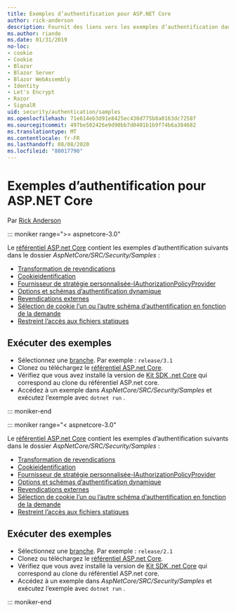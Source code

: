 ```yaml
---
title: Exemples d’authentification pour ASP.NET Core
author: rick-anderson
description: Fournit des liens vers les exemples d’authentification dans le référentiel ASP.NET Core.
ms.author: riande
ms.date: 01/31/2019
no-loc:
- cookie
- Cookie
- Blazor
- Blazor Server
- Blazor WebAssembly
- Identity
- Let's Encrypt
- Razor
- SignalR
uid: security/authentication/samples
ms.openlocfilehash: 71e614eb3d91e8425ec430d775b8a0163dc7258f
ms.sourcegitcommit: 497be502426e9d90bb7d0401b1b9f74b6a384682
ms.translationtype: MT
ms.contentlocale: fr-FR
ms.lasthandoff: 08/08/2020
ms.locfileid: "88017790"
---
```

# <a name="authentication-samples-for-aspnet-core"></a>Exemples d’authentification pour ASP.NET Core

Par [Rick Anderson](https://twitter.com/RickAndMSFT)

::: moniker range=">= aspnetcore-3.0"

Le [référentiel ASP.net Core](https://github.com/dotnet/AspNetCore) contient les exemples d’authentification suivants dans le dossier *AspNetCore/SRC/Security/Samples* :

* [Transformation de revendications](https://github.com/dotnet/AspNetCore/tree/release/3.1/src/Security/samples/ClaimsTransformation)
* [Cookieidentification](https://github.com/dotnet/AspNetCore/tree/release/3.1/src/Security/samples/Cookies)
* [Fournisseur de stratégie personnalisée-IAuthorizationPolicyProvider](https://github.com/dotnet/AspNetCore/tree/release/3.1/src/Security/samples/CustomPolicyProvider)
* [Options et schémas d’authentification dynamique](https://github.com/dotnet/AspNetCore/tree/release/3.1/src/Security/samples/DynamicSchemes)
* [Revendications externes](https://github.com/dotnet/AspNetCore/tree/release/3.1/src/Security/samples/Identity.ExternalClaims)
* [Sélection de cookie l’un ou l’autre schéma d’authentification en fonction de la demande](https://github.com/dotnet/AspNetCore/tree/release/3.1/src/Security/samples/PathSchemeSelection)
* [Restreint l’accès aux fichiers statiques](https://github.com/dotnet/AspNetCore/tree/release/3.1/src/Security/samples/StaticFilesAuth)

## <a name="run-the-samples"></a>Exécuter des exemples

* Sélectionnez une [branche](https://github.com/dotnet/AspNetCore). Par exemple : `release/3.1`
* Clonez ou téléchargez le [référentiel ASP.net Core](https://github.com/dotnet/AspNetCore).
* Vérifiez que vous avez installé la version de [Kit SDK .net Core](https://dotnet.microsoft.com/download/dotnet-core) qui correspond au clone du référentiel ASP.net core.
* Accédez à un exemple dans *AspNetCore/SRC/Security/Samples* et exécutez l’exemple avec `dotnet run` .

::: moniker-end

::: moniker range="< aspnetcore-3.0"

Le [référentiel ASP.net Core](https://github.com/dotnet/AspNetCore) contient les exemples d’authentification suivants dans le dossier *AspNetCore/SRC/Security/Samples* :

* [Transformation de revendications](https://github.com/dotnet/AspNetCore/tree/release/2.1/src/Security/samples/ClaimsTransformation)
* [Cookieidentification](https://github.com/dotnet/AspNetCore/tree/release/2.1/src/Security/samples/Cookies)
* [Fournisseur de stratégie personnalisée-IAuthorizationPolicyProvider](https://github.com/dotnet/AspNetCore/tree/2.1.3/src/Security/samples/CustomPolicyProvider)
* [Options et schémas d’authentification dynamique](https://github.com/dotnet/AspNetCore/tree/release/2.1/src/Security/samples/DynamicSchemes)
* [Revendications externes](https://github.com/dotnet/AspNetCore/tree/release/2.1/src/Security/samples/Identity.ExternalClaims)
* [Sélection de cookie l’un ou l’autre schéma d’authentification en fonction de la demande](https://github.com/dotnet/AspNetCore/tree/release/2.1/src/Security/samples/PathSchemeSelection)
* [Restreint l’accès aux fichiers statiques](https://github.com/dotnet/AspNetCore/tree/2.1.3/src/Security/samples/StaticFilesAuth)

## <a name="run-the-samples"></a>Exécuter des exemples

* Sélectionnez une [branche](https://github.com/dotnet/AspNetCore). Par exemple : `release/2.1`
* Clonez ou téléchargez le [référentiel ASP.net Core](https://github.com/dotnet/AspNetCore).
* Vérifiez que vous avez installé la version de [Kit SDK .net Core](https://dotnet.microsoft.com/download/dotnet-core) qui correspond au clone du référentiel ASP.net core.
* Accédez à un exemple dans *AspNetCore/SRC/Security/Samples* et exécutez l’exemple avec `dotnet run` .

::: moniker-end
